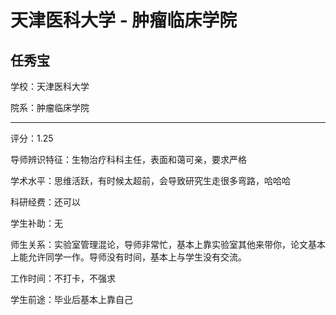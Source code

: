 # 天津医科大学 - 肿瘤临床学院

## 任秀宝

学校：天津医科大学

院系：肿瘤临床学院

* * *

评分：1.25

导师辨识特征：生物治疗科科主任，表面和蔼可亲，要求严格

学术水平：思维活跃，有时候太超前，会导致研究生走很多弯路，哈哈哈

科研经费：还可以

学生补助：无

师生关系：实验室管理混论，导师非常忙，基本上靠实验室其他来带你，论文基本上能允许同学一作。导师没有时间，基本上与学生没有交流。

工作时间：不打卡，不强求

学生前途：毕业后基本上靠自己